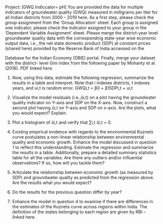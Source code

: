 Project: [GWQ Indiccator= pH]
You are provided the data for multiple indicators of groundwater quality (GWQ) measured in
milligrams per liter for all Indian districts from 2000 – 2019 here. As a first step, please check
the group assignment from the ‘Group Allocation’ sheet. Each group is assigned one
indicator, please check the indicator assigned to your group in the ‘Dependent Variable
Assignment’ sheet. Please merge the district-year level groundwater quality data with the
corresponding state-year wise economic output data, i.e., the net state domestic product
(SDP) at constant prices (shared here) provided by the Reserve Bank of India accessed on the

Database for the Indian Economy (DBIE) portal. Finally, merge your dataset with the district-
level Gini index from the following paper by Mohanty et al. (2016). PDF linked here.

1) Now, using this data, estimate the following regression, summarize the results in a
table and interpret. Note that i indexes districts, t indexes years, and ui,t
is random error.
GWQi,t = β0 + β1SDPi,t + ui,t

2) Visualize the model residuals (i.e.,ûi,t) on a plot having the groundwater quality
indicator on Y-axis and SDP on the X-axis. Now, construct a second plot having ûi,t
on Y-axis and SDP on x-axis. Are the plots, what you would expect? Explain.

3) Plot a histogram of ûi,t and verify that ∑i,t ûi,t = 0.
  
4) Existing empirical evidence with regards to the environmental Kuznets curve
postulates a non-linear relationship between environmental quality and economic
growth. Enhance the model discussed in question 1 to reflect this understanding.
Estimate the regression and summarize the results in a table. Additionally, prepare a
detailed summary statistics table for all the variables. Are there any outliers and/or
influential observations? If so, how will you tackle them?

5) Articulate the relationship between economic growth (as measured by SDP) and
groundwater quality as predicted from the regression above. Are the results what you
would expect?

6) Do the results for the previous question differ by year?
   
7) Enhance the model in question 4 to examine if there are differences in the estimates of
the Kuznets curve across regions within India. The definition of the states belonging
to each region are given by RBI – linked here.
